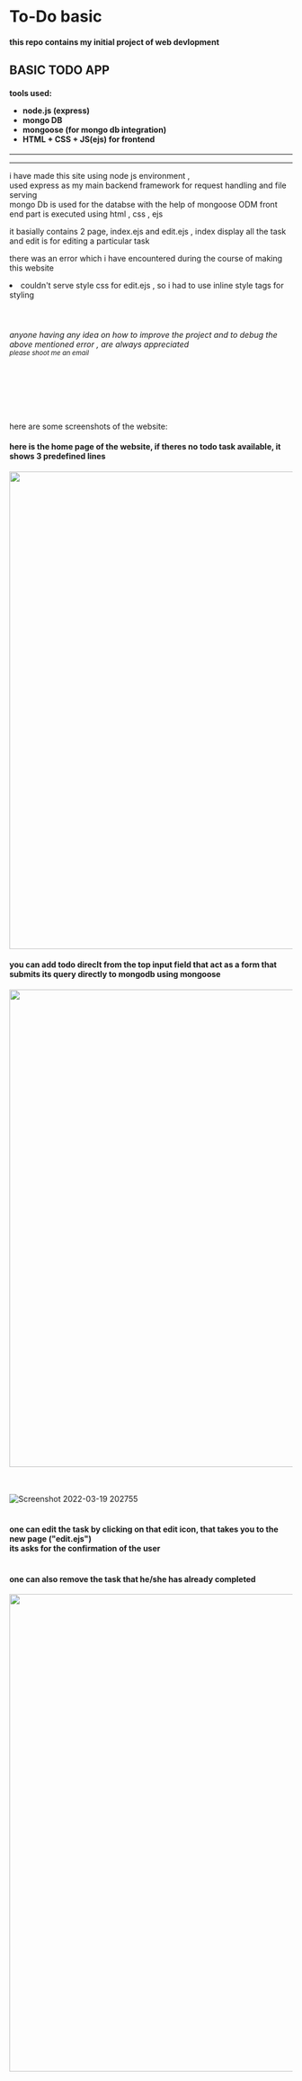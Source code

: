 # To-Do basic

<h4>this repo contains my initial project of web devlopment</h4>
<h2>BASIC TODO APP</h2>

  <h4>
  tools used: 
    <ul>
      <li>node.js (express)</li>
      <li>mongo DB</li>
      <li>mongoose (for mongo db integration)</li>
      <li> HTML + CSS + JS(ejs) for frontend </li>
    </ul>
  </h4>
  <hr><hr>
  
 <p> i have made this site using node js environment , <br> used express as my main backend framework for request handling and file serving <br>
    mongo Db is used for the databse with the help of mongoose ODM 
    front end part is executed using html , css , ejs
    </p>
    
  <p> it basially contains 2 page, index.ejs and  edit.ejs ,
      index display all the task and edit is for editing a particular task </p>
      
      
  <p> there was an error which i have encountered during the course of making this website
    <li> couldn't serve style css for edit.ejs , so i had to use inline style tags for styling </li>
  <br><br>
  <h6> anyone having any idea on how to improve the project and to debug the above mentioned error , are always appreciated 
    <br> <small>please shoot me an email</small> </h6>
    </p>      
  <br><br><br><br>
  
here are some screenshots of the website:


<h4>here is the home page of the website, if theres no todo task available, it shows 3 predefined lines </h4>
<img src = "https://user-images.githubusercontent.com/76240365/159126426-14218c4a-ca55-4082-a6c3-5dc1f73d70be.png" width="850" >

<h4>you can add todo direclt from the top input field that act as a form that submits its query directly to mongodb using mongoose </h4>
<img src="https://user-images.githubusercontent.com/76240365/159126428-c7e26cc5-4b88-4807-87a6-a370c1a8c79b.png" width="850">

<br><br>
![Screenshot 2022-03-19 202755](https://user-images.githubusercontent.com/76240365/159126432-c1605f6a-ccd1-4284-8f77-20672a3cd2a8.png)
<br><br>

<h4>one can edit the task by clicking on that edit icon, that takes you to the new page ("edit.ejs") <br> its asks for the confirmation of the user </h4>
<img scr="https://user-images.githubusercontent.com/76240365/159126433-6816ad4c-e536-4f01-b14e-fb4b5a7f3464.png" width="850">

<h4> one can also remove the task that he/she has already completed </h4>
<img src="https://user-images.githubusercontent.com/76240365/159126435-5cc7399d-c7b0-4f1d-a460-55faa320c904.png" width ="850">
